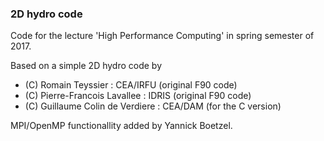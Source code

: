 ### 2D hydro code ### 

Code for the lecture 'High Performance Computing' in spring semester of 2017.

Based on a simple 2D hydro code by

  + (C) Romain Teyssier : CEA/IRFU (original F90 code)
  + (C) Pierre-Francois Lavallee : IDRIS (original F90 code)
  + (C) Guillaume Colin de Verdiere : CEA/DAM (for the C version)

MPI/OpenMP functionallity added by Yannick Boetzel.
